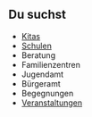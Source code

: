 ## Du suchst

- [Kitas](Kitas/Kitas.md)
- [Schulen](Schulen/Schulen.md)
- Beratung
- Familienzentren
- Jugendamt
- Bürgeramt
- Begegnungen
- [Veranstaltungen](calendar/calendar.html)
